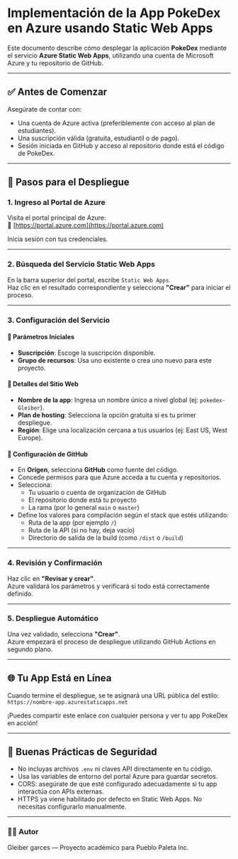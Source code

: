 # Implementación de la App PokeDex en Azure usando Static Web Apps

Este documento describe cómo desplegar la aplicación **PokeDex** mediante el servicio **Azure Static Web Apps**, utilizando una cuenta de Microsoft Azure y tu repositorio de GitHub.

---

## ✅ Antes de Comenzar

Asegúrate de contar con:

- Una cuenta de Azure activa (preferiblemente con acceso al plan de estudiantes).
- Una suscripción válida (gratuita, estudiantil o de pago).
- Sesión iniciada en GitHub y acceso al repositorio donde está el código de PokeDex.

---

## 🚀 Pasos para el Despliegue

### 1. Ingreso al Portal de Azure

Visita el portal principal de Azure:  
🔗 [https://portal.azure.com](https://portal.azure.com)

Inicia sesión con tus credenciales.

---

### 2. Búsqueda del Servicio Static Web Apps

En la barra superior del portal, escribe `Static Web Apps`.  
Haz clic en el resultado correspondiente y selecciona **"Crear"** para iniciar el proceso.

---

### 3. Configuración del Servicio

#### 🔹 Parámetros Iniciales

- **Suscripción**: Escoge la suscripción disponible.
- **Grupo de recursos**: Usa uno existente o crea uno nuevo para este proyecto.

#### 🔹 Detalles del Sitio Web

- **Nombre de la app**: Ingresa un nombre único a nivel global (ej: `pokedex-Gleiber`).
- **Plan de hosting**: Selecciona la opción gratuita si es tu primer despliegue.
- **Región**: Elige una localización cercana a tus usuarios (ej: East US, West Europe).

#### 🔹 Configuración de GitHub

- En **Origen**, selecciona **GitHub** como fuente del código.
- Concede permisos para que Azure acceda a tu cuenta y repositorios.
- Selecciona:
  - Tu usuario o cuenta de organización de GitHub
  - El repositorio donde está tu proyecto
  - La rama (por lo general `main` o `master`)
- Define los valores para compilación según el stack que estés utilizando:
  - Ruta de la app (por ejemplo `/`)
  - Ruta de la API (si no hay, deja vacío)
  - Directorio de salida de la build (como `/dist` o `/build`)

---

### 4. Revisión y Confirmación

Haz clic en **"Revisar y crear"**.  
Azure validará los parámetros y verificará si todo está correctamente definido.

---

### 5. Despliegue Automático

Una vez validado, selecciona **"Crear"**.  
Azure empezará el proceso de despliegue utilizando GitHub Actions en segundo plano.

---

## 🌐 Tu App Está en Línea

Cuando termine el despliegue, se te asignará una URL pública del estilo:  
`https://nombre-app.azurestaticapps.net`

¡Puedes compartir este enlace con cualquier persona y ver tu app PokeDex en acción!

---

## 🔐 Buenas Prácticas de Seguridad

- No incluyas archivos `.env` ni claves API directamente en tu código.
- Usa las variables de entorno del portal Azure para guardar secretos.
- CORS: asegúrate de que esté configurado adecuadamente si tu app interactúa con APIs externas.
- HTTPS ya viene habilitado por defecto en Static Web Apps. No necesitas configurarlo manualmente.

---

### 👨‍💻 Autor

Gleiber garces — Proyecto académico para Pueblo Paleta Inc.
